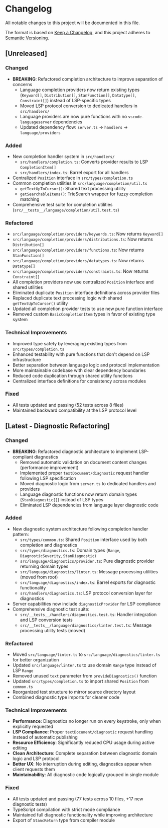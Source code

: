 # Changelog

All notable changes to this project will be documented in this file.

The format is based on [Keep a Changelog](https://keepachangelog.com/en/1.0.0/),
and this project adheres to [Semantic Versioning](https://semver.org/spec/v2.0.0.html).

## [Unreleased]

### Changed
- **BREAKING**: Refactored completion architecture to improve separation of concerns
  - Language completion providers now return existing types (`Keyword[]`, `Distribution[]`, `StanFunction[]`, `Datatype[]`, `Constraint[]`) instead of LSP-specific types
  - Moved LSP protocol conversion to dedicated handlers in `src/handlers/`
  - Language providers are now pure functions with no `vscode-languageserver` dependencies
  - Updated dependency flow: `server.ts` → `handlers` → `language/providers`

### Added
- New completion handler system in `src/handlers/`
  - `src/handlers/completion.ts`: Converts provider results to LSP `CompletionItem[]`
  - `src/handlers/index.ts`: Barrel export for all handlers
- Centralized `Position` interface in `src/types/completion.ts`
- Common completion utilities in `src/language/completion/util.ts`
  - `getTextUpToCursor()`: Shared text processing utility
  - `getSearchableItems()`: TrieSearch wrapper for fuzzy completion matching
- Comprehensive test suite for completion utilities (`src/__tests__/language/completion/util.test.ts`)

### Refactored
- `src/language/completion/providers/keywords.ts`: Now returns `Keyword[]`
- `src/language/completion/providers/distributions.ts`: Now returns `Distribution[]`
- `src/language/completion/providers/functions.ts`: Now returns `StanFunction[]`
- `src/language/completion/providers/datatypes.ts`: Now returns `Datatype[]`
- `src/language/completion/providers/constraints.ts`: Now returns `Constraint[]`
- All completion providers now use centralized `Position` interface and shared utilities
- Eliminated duplicate `Position` interface definitions across provider files
- Replaced duplicate text processing logic with shared `getTextUpToCursor()` utility
- Updated all completion provider tests to use new pure function interface
- Removed custom `BasicCompletionItem` types in favor of existing type system

### Technical Improvements
- Improved type safety by leveraging existing types from `src/types/completion.ts`
- Enhanced testability with pure functions that don't depend on LSP infrastructure
- Better separation between language logic and protocol implementation
- More maintainable codebase with clear dependency boundaries
- Reduced code duplication through shared utility functions
- Centralized interface definitions for consistency across modules

### Fixed
- All tests updated and passing (52 tests across 8 files)
- Maintained backward compatibility at the LSP protocol level

## [Latest - Diagnostic Refactoring]

### Changed
- **BREAKING**: Refactored diagnostic architecture to implement LSP-compliant diagnostics
  - Removed automatic validation on document content changes (performance improvement)
  - Implemented proper `textDocument/diagnostic` request handler following LSP specification
  - Moved diagnostic logic from `server.ts` to dedicated handlers and providers
  - Language diagnostic functions now return domain types (`StanDiagnostic[]`) instead of LSP types
  - Eliminated LSP dependencies from language layer diagnostic code

### Added
- New diagnostic system architecture following completion handler pattern:
  - `src/types/common.ts`: Shared `Position` interface used by both completion and diagnostics
  - `src/types/diagnostics.ts`: Domain types (`Range`, `DiagnosticSeverity`, `StanDiagnostic`)
  - `src/language/diagnostics/provider.ts`: Pure diagnostic provider returning domain types
  - `src/language/diagnostics/linter.ts`: Message processing utilities (moved from root)
  - `src/language/diagnostics/index.ts`: Barrel exports for diagnostic functionality
  - `src/handlers/diagnostics.ts`: LSP protocol conversion layer for diagnostics
- Server capabilities now include `diagnosticProvider` for LSP compliance
- Comprehensive diagnostic test suite:
  - `src/__tests__/handlers/diagnostics.test.ts`: Handler integration and LSP conversion tests
  - `src/__tests__/language/diagnostics/linter.test.ts`: Message processing utility tests (moved)

### Refactored
- Moved `src/language/linter.ts` to `src/language/diagnostics/linter.ts` for better organization
- Updated `src/language/linter.ts` to use domain `Range` type instead of LSP `Range`
- Removed unused `text` parameter from `provideDiagnostics()` function
- Updated `src/types/completion.ts` to import shared `Position` from `common.ts`
- Reorganized test structure to mirror source directory layout
- Combined diagnostic type imports for cleaner code

### Technical Improvements
- **Performance**: Diagnostics no longer run on every keystroke, only when explicitly requested
- **LSP Compliance**: Proper `textDocument/diagnostic` request handling instead of automatic publishing
- **Resource Efficiency**: Significantly reduced CPU usage during active editing
- **Clean Architecture**: Complete separation between diagnostic domain logic and LSP protocol
- **Better UX**: No interruption during editing, diagnostics appear when client requests them
- **Maintainability**: All diagnostic code logically grouped in single module

### Fixed
- All tests updated and passing (77 tests across 10 files, +17 new diagnostic tests)
- TypeScript compilation with strict mode compliance
- Maintained full diagnostic functionality while improving architecture
- Export of `StancReturn` type from compiler module